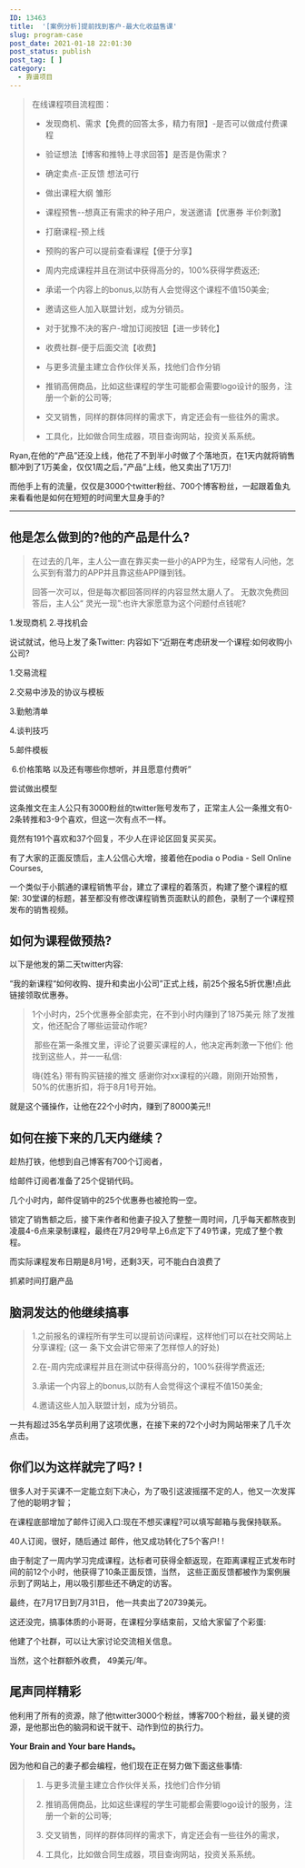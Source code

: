 ```yaml
---
ID: 13463
title:  '[案例分析]提前找到客户-最大化收益售课'
slug: program-case
post_date: 2021-01-18 22:01:30
post_status: publish
post_tag: [ ]
category:
  - 靠谱项目
---
```


> 在线课程项目流程图：
> 
> - 发现商机、需求【免费的回答太多，精力有限】-是否可以做成付费课程
>     
> - 验证想法【博客和推特上寻求回答】是否是伪需求？
>     
> - 确定卖点-正反馈 想法可行
>     
> - 做出课程大纲 雏形
>     
> - 课程预售--想真正有需求的种子用户，发送邀请【优惠券 半价刺激】
>     
> - 打磨课程-预上线
>     
> - 预购的客户可以提前查看课程【便于分享】
>     
> - 周内完成课程并且在测试中获得高分的，100%获得学费返还;
>     
> - 承诺一个内容上的bonus,以防有人会觉得这个课程不值150美金;
>     
> - 邀请这些人加入联盟计划，成为分销员。
>     
> - 对于犹豫不决的客户-增加订阅按钮【进一步转化】
>     
> - 收费社群-便于后面交流【收费】
>     
> - 与更多流量主建立合作伙伴关系，找他们合作分销
>     
> - 推销高佣商品，比如这些课程的学生可能都会需要logo设计的服务，注册一个新的公司等;
>     
> - 交叉销售，同样的群体同样的需求下，肯定还会有一些往外的需求。
>     
> - 工具化，比如做合同生成器，项目查询网站，投资关系系统。
>     

Ryan,在他的“产品”还没上线，他花了不到半小时做了个落地页，在1天内就将销售额冲到了1万美金，仅仅1周之后，”产品“上线，他又卖出了1万刀!

而他手上有的流量，仅仅是3000个twitter粉丝、700个博客粉丝，一起跟着鱼丸来看看他是如何在短短的时间里大显身手的?

* * *

## 他是怎么做到的?他的产品是什么?

> 在过去的几年，主人公一直在靠买卖一些小的APP为生，经常有人问他，怎么买到有潜力的APP并且靠这些APP赚到钱。
> 
> 回答一次可以，但是每次都回答同样的内容显然太磨人了。 无数次免费回答后，主人公“ 灵光一现”:也许大家愿意为这个问题付点钱呢?

1.发现商机 2.寻找机会

说试就试，他马上发了条Twitter: 内容如下“近期在考虑研发一个课程:如何收购小公司?

1.交易流程

2.交易中涉及的协议与模板

3.勤勉清单

4.谈判技巧

5.邮件模板

 6.价格策略 以及还有哪些你想听，并且愿意付费听”

尝试做出模型

这条推文在主人公只有3000粉丝的twitter账号发布了，正常主人公一条推文有0-2条转推和3-9个喜欢，但这一次有点不一样。

竟然有191个喜欢和37个回复，不少人在评论区回复买买买。

有了大家的正面反馈后，主人公信心大增，接着他在podia o Podia - Sell Online Courses,

一个类似于小鹅通的课程销售平台，建立了课程的着落页，构建了整个课程的框架: 30堂课的标题，甚至都没有修改课程销售页面默认的颜色，录制了一个课程预发布的销售视频。

## 如何为课程做预热?

以下是他发的第二天twitter内容:

“我的新课程“如何收购、提升和卖出小公司”正式上线，前25个报名5折优惠!点此链接领取优惠券。

> 1个小时内，25个优惠券全部卖完，在不到小时内赚到了1875美元 除了发推文，他还配合了哪些运营动作呢?
> 
>  那些在第一条推文里，评论了说要买课程的人，他决定再刺激一下他们: 他找到这些人，并一一私信:
> 
> 嗨{姓名} 带有购买链接的推文 感谢你对xx课程的兴趣，刚刚开始预售，50%的优惠折扣，将于8月1号开始。

就是这个骚操作，让他在22个小时内，赚到了8000美元!!

## 如何在接下来的几天内继续？

趁热打铁，他想到自己博客有700个订阅者，

给邮件订阅者准备了25个促销代码。

几个小时内，邮件促销中的25个优惠券也被抢购一空。

锁定了销售额之后，接下来作者和他妻子投入了整整一周时间，几乎每天都熬夜到凌晨4-6点来录制课程，最终在7月29号早上6点定下了49节课，完成了整个教程。

而实际课程发布日期是8月1号，还剩3天，可不能白白浪费了

抓紧时间打磨产品

## 脑洞发达的他继续搞事

> 1.之前报名的课程所有学生可以提前访问课程，这样他们可以在社交网站上分享课程; (这一 条下文会讲它带来了怎样惊人的好处)
> 
> 2.在-周内完成课程并且在测试中获得高分的，100%获得学费返还;
> 
> 3.承诺一个内容上的bonus,以防有人会觉得这个课程不值150美金;
> 
> 4.邀请这些人加入联盟计划，成为分销员。

一共有超过35名学员利用了这项优惠，在接下来的72个小时为网站带来了几千次点击。

## 你们以为这样就完了吗? !

很多人对于买课不一定能立刻下决心，为了吸引这波摇摆不定的人，他又一次发挥了他的聪明才智；

在课程底部增加了邮件订阅入口:现在不想买课程?可以填写邮箱与我保持联系。

40人订阅，很好，随后通过 邮件，他又成功转化了5个客户! !

由于制定了一周内学习完成课程，达标者可获得全额返现，在距离课程正式发布时间的前12个小时，他获得了10条正面反馈，当然， 这些正面反馈都被作为案例展示到了网站上，用以吸引那些还不确定的访客。

最终，在7月17日到7月31日， 他一共卖出了20739美元。

这还没完，搞事体质的小哥哥，在课程分享结束前，又给大家留了个彩蛋:

他建了个社群，可以让大家讨论交流相关信息。

当然，这个社群额外收费， 49美元/年。

## 尾声同样精彩

他利用了所有的资源，除了他twitter3000个粉丝，博客700个粉丝，最关键的资源，是他那出色的脑洞和说干就干、动作到位的执行力。

**Your Brain and Your bare Hands。**

因为他和自己的妻子都会编程，他们现在正在努力做下面这些事情:

> 1. 与更多流量主建立合作伙伴关系，找他们合作分销
>     
> 2. 推销高佣商品，比如这些课程的学生可能都会需要logo设计的服务，注册一个新的公司等;
>     
> 3. 交叉销售，同样的群体同样的需求下，肯定还会有一些往外的需求，
>     
> 4. 工具化，比如做合同生成器，项目查询网站，投资关系系统。
>
